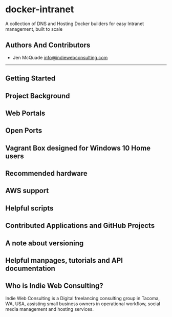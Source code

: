 # docker-intranet
A collection of DNS and Hosting Docker builders for easy Intranet management, built to scale

## Authors And Contributors
* Jen McQuade [info@indiewebconsulting.com](mailto:info@webconsulting.com)

*** 

## Getting Started

## Project Background

## Web Portals

## Open Ports

## Vagrant Box designed for Windows 10 Home users

## Recommended hardware

## AWS support

## Helpful scripts

## Contributed Applications and GitHub Projects

## A note about versioning

## Helpful manpages, tutorials and API documentation

## Who is Indie Web Consulting?

Indie Web Consulting is a Digital freelancing consulting group in Tacoma, WA, USA, assisting small business 
owners in operational workflow, social media management and hosting services.

